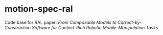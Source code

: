 # motion-spec-ral
Code base for RAL paper: *From Composable Models to Correct-by-Construction Software for Contact-Rich Robotic Mobile-Manipulation Tasks*
